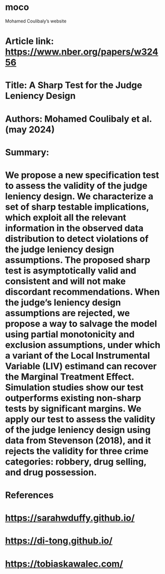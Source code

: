 # moco
Mohamed Coulibaly’s website

# Article link: https://www.nber.org/papers/w32456

# Title: A Sharp Test for the Judge Leniency Design
# Authors: Mohamed Coulibaly et al. (may 2024)
# Summary: 
# We propose a new specification test to assess the validity of the judge leniency design. We characterize a set of sharp testable implications, which exploit all the relevant information in the observed data distribution to detect violations of the judge leniency design assumptions. The proposed sharp test is asymptotically valid and consistent and will not make discordant recommendations. When the judge’s leniency design assumptions are rejected, we propose a way to salvage the model using partial monotonicity and exclusion assumptions, under which a variant of the Local Instrumental Variable (LIV) estimand can recover the Marginal Treatment Effect. Simulation studies show our test outperforms existing non-sharp tests by significant margins. We apply our test to assess the validity of the judge leniency design using data from Stevenson (2018), and it rejects the validity for three crime categories: robbery, drug selling, and drug possession. 

# References
# https://sarahwduffy.github.io/
# https://di-tong.github.io/
# https://tobiaskawalec.com/